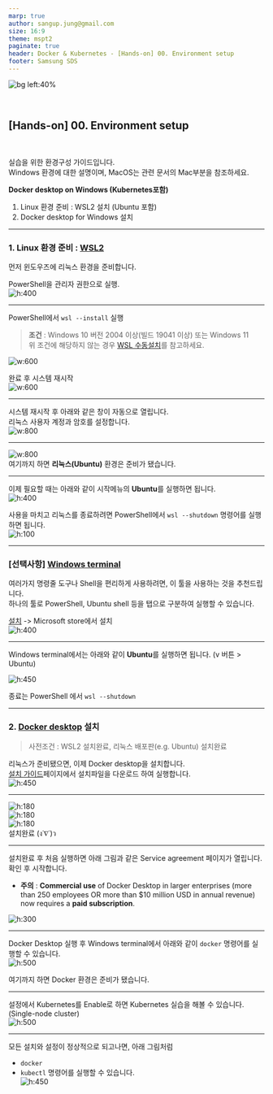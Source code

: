 ```yaml
---
marp: true
author: sangup.jung@gmail.com
size: 16:9
theme: mspt2
paginate: true
header: Docker & Kubernetes - [Hands-on] 00. Environment setup
footer: Samsung SDS
---
```



![bg left:40%](./img/docker_k8s.png)

<br>

## [Hands-on] 00. Environment setup

<br>

실습을 위한 환경구성 가이드입니다.  
Windows 환경에 대한 설명이며, MacOS는 관련 문서의 Mac부분을 참조하세요.  

**Docker desktop on Windows (Kubernetes포함)**  
1. Linux 환경 준비 : WSL2 설치 (Ubuntu 포함)
2. Docker desktop for Windows 설치

---

### 1. Linux 환경 준비 : [WSL2](https://docs.microsoft.com/ko-kr/windows/wsl/install)
먼저 윈도우즈에 리눅스 환경을 준비합니다.  

PowerShell을 관리자 권한으로 실행.  
![h:400](./img/wsl1.png)
 
---

PowerShell에서 `wsl --install` 실행 
> **조건** : Windows 10 버전 2004 이상(빌드 19041 이상) 또는 Windows 11  
> 위 조건에 해당하지 않는 경우 [WSL 수동설치](https://docs.microsoft.com/ko-kr/windows/wsl/install-manual)를 참고하세요.

![w:600](./img/wsl2.png)

완료 후 시스템 재시작  
![w:600](./img/wsl3.png)

---

시스템 재시작 후 아래와 같은 창이 자동으로 열립니다.  
리눅스 사용자 계정과 암호를 설정합니다.  
![w:800](./img/wsl4.png)

---

![w:800](./img/wsl5.png)  
여기까지 하면 **리눅스(Ubuntu)** 환경은 준비가 됐습니다.

---

이제 필요할 때는 아래와 같이 시작메뉴의 **Ubuntu**를 실행하면 됩니다.  
![h:400](./img/wsl6.png)

사용을 마치고 리눅스를 종료하려면 PowerShell에서 `wsl --shutdown` 명령어를 실행하면 됩니다.  
![h:100](./img/wsl7.png)

---

### [선택사항] [Windows terminal](https://docs.microsoft.com/ko-KR/windows/terminal/install)
여러가지 명령줄 도구나 Shell을 편리하게 사용하려면, 이 툴을 사용하는 것을 추천드립니다.  
하나의 툴로 PowerShell, Ubuntu shell 등을 탭으로 구분하여 실행할 수 있습니다.  

[설치](https://aka.ms/terminal) -> Microsoft store에서 설치  
![h:400](./img/windows_terminal1.png)

---

Windows terminal에서는 아래와 같이 **Ubuntu**를 실행하면 됩니다. (v 버튼 > Ubuntu)  

![h:450](./img/windows_terminal2.png)

종료는 PowerShell 에서 `wsl --shutdown`

---

### 2. [Docker desktop](https://docs.docker.com/desktop/install/windows-install/) 설치

> 사전조건 : WSL2 설치완료, 리눅스 배포판(e.g. Ubuntu) 설치완료  

리눅스가 준비됐으면, 이제 Docker desktop을 설치합니다.  
[설치 가이드](https://docs.docker.com/desktop/install/windows-install/)페이지에서 설치파일을 다운로드 하여 실행합니다.  
![h:450](./img/docker-desktop1.png)

---

![h:180](./img/docker-desktop2.png)  
![h:180](./img/docker-desktop3.png)  
![h:180](./img/docker-desktop4.png)  
설치완료 (ง˙∇˙)ว

---

설치완료 후 처음 실행하면 아래 그림과 같은 Service agreement 페이지가 열립니다.  
확인 후 시작합니다.  

- **주의** : **Commercial use** of Docker Desktop in larger enterprises (more than 250 employees OR more than $10 million USD in annual revenue) now requires a **paid subscription**.  

![h:300](./img/docker-desktop5.png)

---

Docker Desktop 실행 후 Windows terminal에서 아래와 같이 `docker` 명령어를 실행할 수 있습니다.  
![h:500](./img/docker-desktop6.png)

여기까지 하면 Docker 환경은 준비가 됐습니다.  

---

설정에서 Kubernetes를 Enable로 하면 Kubernetes 실습을 해볼 수 있습니다.  (Single-node cluster)  
![h:500](./img/docker-desktop7.png)

---

모든 설치와 설정이 정상적으로 되고나면, 아래 그림처럼
- `docker`
- `kubectl`
명령어를 실행할 수 있습니다.  
![h:450](./img/docker-desktop8.png)
